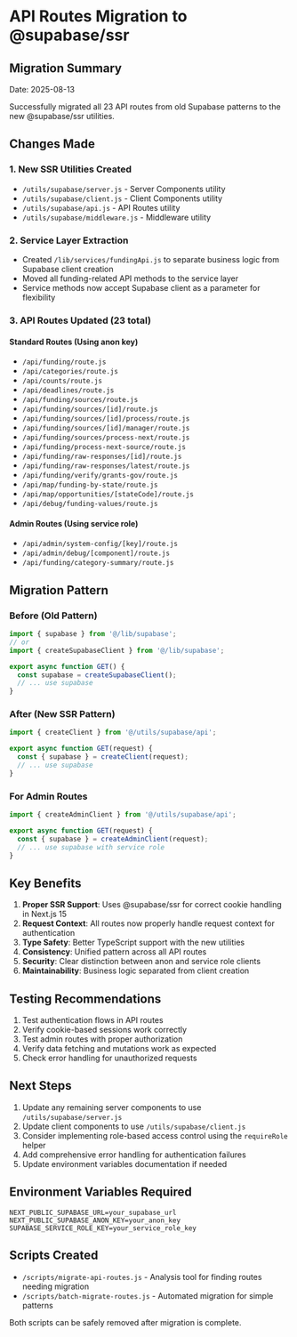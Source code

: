 # API Routes Migration to @supabase/ssr

## Migration Summary
Date: 2025-08-13

Successfully migrated all 23 API routes from old Supabase patterns to the new @supabase/ssr utilities.

## Changes Made

### 1. New SSR Utilities Created
- `/utils/supabase/server.js` - Server Components utility
- `/utils/supabase/client.js` - Client Components utility  
- `/utils/supabase/api.js` - API Routes utility
- `/utils/supabase/middleware.js` - Middleware utility

### 2. Service Layer Extraction
- Created `/lib/services/fundingApi.js` to separate business logic from Supabase client creation
- Moved all funding-related API methods to the service layer
- Service methods now accept Supabase client as a parameter for flexibility

### 3. API Routes Updated (23 total)

#### Standard Routes (Using anon key)
- `/api/funding/route.js`
- `/api/categories/route.js`
- `/api/counts/route.js`
- `/api/deadlines/route.js`
- `/api/funding/sources/route.js`
- `/api/funding/sources/[id]/route.js`
- `/api/funding/sources/[id]/process/route.js`
- `/api/funding/sources/[id]/manager/route.js`
- `/api/funding/sources/process-next/route.js`
- `/api/funding/process-next-source/route.js`
- `/api/funding/raw-responses/[id]/route.js`
- `/api/funding/raw-responses/latest/route.js`
- `/api/funding/verify/grants-gov/route.js`
- `/api/map/funding-by-state/route.js`
- `/api/map/opportunities/[stateCode]/route.js`
- `/api/debug/funding-values/route.js`

#### Admin Routes (Using service role)
- `/api/admin/system-config/[key]/route.js`
- `/api/admin/debug/[component]/route.js`
- `/api/funding/category-summary/route.js`

## Migration Pattern

### Before (Old Pattern)
```javascript
import { supabase } from '@/lib/supabase';
// or
import { createSupabaseClient } from '@/lib/supabase';

export async function GET() {
  const supabase = createSupabaseClient();
  // ... use supabase
}
```

### After (New SSR Pattern)
```javascript
import { createClient } from '@/utils/supabase/api';

export async function GET(request) {
  const { supabase } = createClient(request);
  // ... use supabase
}
```

### For Admin Routes
```javascript
import { createAdminClient } from '@/utils/supabase/api';

export async function GET(request) {
  const { supabase } = createAdminClient(request);
  // ... use supabase with service role
}
```

## Key Benefits

1. **Proper SSR Support**: Uses @supabase/ssr for correct cookie handling in Next.js 15
2. **Request Context**: All routes now properly handle request context for authentication
3. **Type Safety**: Better TypeScript support with the new utilities
4. **Consistency**: Unified pattern across all API routes
5. **Security**: Clear distinction between anon and service role clients
6. **Maintainability**: Business logic separated from client creation

## Testing Recommendations

1. Test authentication flows in API routes
2. Verify cookie-based sessions work correctly
3. Test admin routes with proper authorization
4. Verify data fetching and mutations work as expected
5. Check error handling for unauthorized requests

## Next Steps

1. Update any remaining server components to use `/utils/supabase/server.js`
2. Update client components to use `/utils/supabase/client.js`
3. Consider implementing role-based access control using the `requireRole` helper
4. Add comprehensive error handling for authentication failures
5. Update environment variables documentation if needed

## Environment Variables Required

```env
NEXT_PUBLIC_SUPABASE_URL=your_supabase_url
NEXT_PUBLIC_SUPABASE_ANON_KEY=your_anon_key
SUPABASE_SERVICE_ROLE_KEY=your_service_role_key
```

## Scripts Created

- `/scripts/migrate-api-routes.js` - Analysis tool for finding routes needing migration
- `/scripts/batch-migrate-routes.js` - Automated migration for simple patterns

Both scripts can be safely removed after migration is complete.
